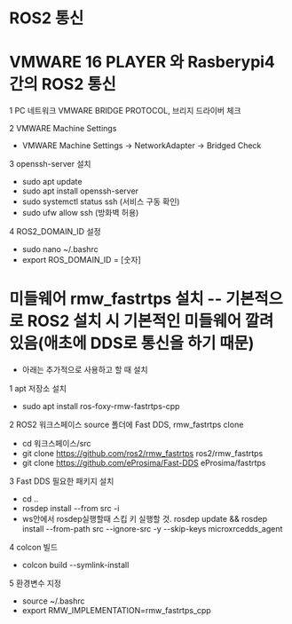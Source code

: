 # ROS2 통신

# VMWARE 16 PLAYER 와 Rasberypi4 간의 ROS2 통신

 1 PC 네트워크 VMWARE BRIDGE PROTOCOL, 브리지 드라이버 체크
 
 2 VMWARE Machine Settings
  - VMWARE Machine Settings -> NetworkAdapter -> Bridged Check
 
 3 openssh-server 설치
  - sudo apt update
  - sudo apt install openssh-server
  - sudo systemctl status ssh (서비스 구동 확인)
  - sudo ufw allow ssh (방화벽 허용)
 
 4 ROS2_DOMAIN_ID 설정
  - sudo nano ~/.bashrc 
  - export ROS_DOMAIN_ID = [숫자]
  
  

  
# 미들웨어 rmw_fastrtps 설치 -- 기본적으로 ROS2 설치 시 기본적인 미들웨어 깔려 있음(애초에 DDS로 통신을 하기 때문)
- 아래는 추가적으로 사용하고 할 때 설치
  
 1 apt 저장소 설치
  - sudo apt install ros-foxy-rmw-fastrtps-cpp 
   
 2 ROS2 워크스페이스 source 폴더에 Fast DDS, rmw_fastrtps clone
  - cd 워크스페이스/src
  - git clone https://github.com/ros2/rmw_fastrtps ros2/rmw_fastrtps
  - git clone https://github.com/eProsima/Fast-DDS eProsima/fastrtps
     
 3 Fast DDS 필요한 패키지 설치 
  - cd ..
  - rosdep install --from src -i
  - ws안에서 rosdep실행할때 스킵 키 실행할 것.
    rosdep update && rosdep install --from-path src --ignore-src -y --skip-keys microxrcedds_agent
  
 4 colcon 빌드
  - colcon build --symlink-install
  
 5 환경변수 지정
  - source ~/.bashrc
  - export RMW_IMPLEMENTATION=rmw_fastrtps_cpp
